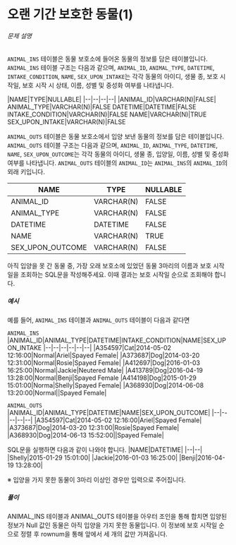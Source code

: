 # 오랜 기간 보호한 동물(1)
###### 문제 설명

`ANIMAL_INS`  테이블은 동물 보호소에 들어온 동물의 정보를 담은 테이블입니다.  `ANIMAL_INS`  테이블 구조는 다음과 같으며,  `ANIMAL_ID`,  `ANIMAL_TYPE`,  `DATETIME`,  `INTAKE_CONDITION`,  `NAME`,  `SEX_UPON_INTAKE`는 각각 동물의 아이디, 생물 종, 보호 시작일, 보호 시작 시 상태, 이름, 성별 및 중성화 여부를 나타냅니다.

|NAME|TYPE|NULLABLE|
|--|--|--|--|
|ANIMAL_ID|VARCHAR(N)|FALSE|
ANIMAL_TYPE|VARCHAR(N)|FALSE
DATETIME|DATETIME|FALSE
INTAKE_CONDITION|VARCHAR(N)|FALSE
NAME|VARCHAR(N)|TRUE
SEX_UPON_INTAKE|VARCHAR(N)|FALSE

`ANIMAL_OUTS`  테이블은 동물 보호소에서 입양 보낸 동물의 정보를 담은 테이블입니다.  `ANIMAL_OUTS`  테이블 구조는 다음과 같으며,  `ANIMAL_ID`,  `ANIMAL_TYPE`,  `DATETIME`,  `NAME`,  `SEX_UPON_OUTCOME`는 각각 동물의 아이디, 생물 종, 입양일, 이름, 성별 및 중성화 여부를 나타냅니다.  `ANIMAL_OUTS`  테이블의  `ANIMAL_ID`는  `ANIMAL_INS`의  `ANIMAL_ID`의 외래 키입니다.

|NAME|TYPE|NULLABLE|
|--|--|--|
|ANIMAL_ID|VARCHAR(N)|FALSE
|ANIMAL_TYPE|VARCHAR(N)|FALSE
|DATETIME|DATETIME|FALSE
|NAME|VARCHAR(N)|TRUE
|SEX_UPON_OUTCOME|VARCHAR(N)|FALSE

아직 입양을 못 간 동물 중, 가장 오래 보호소에 있었던 동물 3마리의 이름과 보호 시작일을 조회하는 SQL문을 작성해주세요. 이때 결과는 보호 시작일 순으로 조회해야 합니다.

##### 예시

예를 들어,  `ANIMAL_INS`  테이블과  `ANIMAL_OUTS`  테이블이 다음과 같다면

`ANIMAL_INS`
|ANIMAL_ID|ANIMAL_TYPE|DATETIME|INTAKE_CONDITION|NAME|SEX_UPON_INTAKE
|--|--|--|--|--|--|
|A354597|Cat|2014-05-02 12:16:00|Normal|Ariel|Spayed Female|
|A373687|Dog|2014-03-20 12:31:00|Normal|Rosie|Spayed Female|
|A412697|Dog|2016-01-03 16:25:00|Normal|Jackie|Neutered Male|
|A413789|Dog|2016-04-19 13:28:00|Normal|Benji|Spayed Female
|A414198|Dog|2015-01-29 15:01:00|Norma|Shelly|Spayed Female|
|A368930|Dog|2014-06-08 13:20:00|Normal||Spayed Female|

`ANIMAL_OUTS`
|ANIMAL_ID|ANIMAL_TYPE|DATETIME|NAME|SEX_UPON_OUTCOME|
|--|--|--|--|--|
|A354597|Cat|2014-05-02 12:16:00|Ariel|Spayed Female|
|A373687|Dog|2014-03-20 12:31:00|Rosie|Spayed Female|
|A368930|Dog|2014-06-13 15:52:00||Spayed Female|

SQL문을 실행하면 다음과 같이 나와야 합니다.
|NAME|DATETIME|
|--|--|
|Shelly|2015-01-29 15:01:00|
|Jackie|2016-01-03 16:25:00|
|Benji|2016-04-19 13:28:00|

※ 입양을 가지 못한 동물이 3마리 이상인 경우만 입력으로 주어집니다.

##### 풀이
ANIMAL_INS 테이블과 ANIMAL_OUTS 테이블을 아우터 조인을 통해 합치면 입양된 정보가 Null 값인 동물은 아직 입양을 가지 못한 동물입니다. 이 정보에 보호 시작일 순으로 정렬 후 rownum을 통해 앞에서 세 개의 값만 가져옵니다.